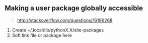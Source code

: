 ## Making a user package globally accessible

> http://stackoverflow.com/questions/16196268

1. Create ~/.local/lib/pythonX.X/site-packages
1. Soft link file or package here
